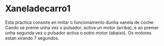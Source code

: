 # Xaneladecarro1
Esta practica consiste en imitar o funcionamento dunha xanela de coche.
Cando se preme unha vez o pulsador, activa un motor (arriba), e ao premer
unha segunda vez o pulsador activa o outro motor (abaixo).
Os motores estan xirando 7 segundos.
